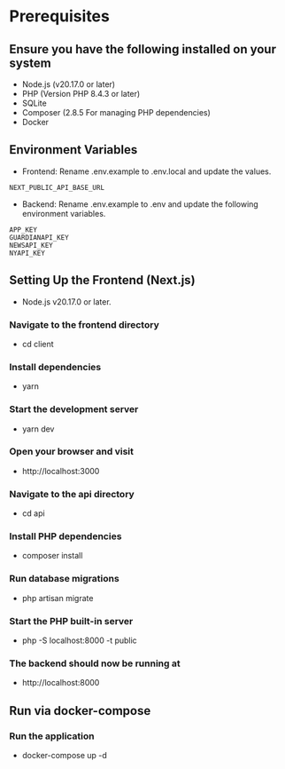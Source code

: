 # Prerequisites
## Ensure you have the following installed on your system
- Node.js (v20.17.0 or later)
- PHP (Version PHP 8.4.3 or later)
- SQLite
- Composer (2.8.5 For managing PHP dependencies)
- Docker 


## Environment Variables
- Frontend: Rename .env.example to .env.local and update the values.
```
NEXT_PUBLIC_API_BASE_URL
```
- Backend: Rename .env.example to .env and update the following environment variables.
```
APP_KEY
GUARDIANAPI_KEY
NEWSAPI_KEY
NYAPI_KEY
```


## Setting Up the Frontend (Next.js)
- Node.js v20.17.0 or later.

### Navigate to the frontend directory
- cd client

### Install dependencies
- yarn

### Start the development server
- yarn dev

### Open your browser and visit
- http://localhost:3000


### Navigate to the api directory
- cd api

### Install PHP dependencies
- composer install

<!-- ## Ensure the SQLite database file exists
- touch database.sqlite -->


### Run database migrations 
- php artisan migrate

### Start the PHP built-in server
- php -S localhost:8000 -t public

### The backend should now be running at
- http://localhost:8000



## Run via docker-compose

### Run the application
- docker-compose up -d